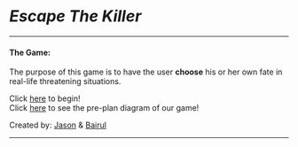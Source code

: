 # _Escape **The** Killer_  

---

#### The Game:  
The purpose of this game is to have the user **choose** his or her own fate in real-life threatening situations.  

Click [here](sense-danger2.md) to begin!  
Click [here](https://docs.google.com/drawings/d/1V_7OWTvGSwrs2DnaCNnAUeoA1egFBilPaOXGv72S_dU/edit?usp=sharing) to see the pre-plan diagram of our game!  

Created by: [Jason](https://github.com/jasonsimon1) & [Bairul](https://github.com/bairul6154) 

---


